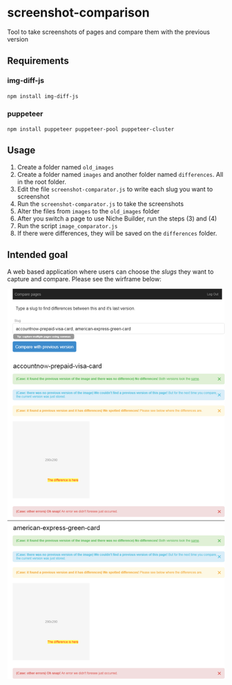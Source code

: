 # screenshot-comparison

Tool to take screenshots of pages and compare them with the previous version

## Requirements

### img-diff-js

`npm install img-diff-js`

### puppeteer

`npm install puppeteer puppeteer-pool puppeteer-cluster`

## Usage

1. Create a folder named `old_images`
2. Create a folder named `images` and another folder named `differences`. All in the root folder.
3. Edit the file `screenshot-comparator.js` to write each slug you want to screenshot
4. Run the `screenshot-comparator.js` to take the screenshots
5. Alter the files from `images` to the `old_images` folder
6. After you switch a page to use Niche Builder, run the steps (3) and (4)
7. Run the script `image_comparator.js`
8. If there were differences, they will be saved on the `differences` folder.

## Intended goal

A web based application where users can choose the _slugs_ they want to capture and compare. Please see the wirframe below:

![Wireframe](slugs-comparator.png?raw=true "Wireframe")
